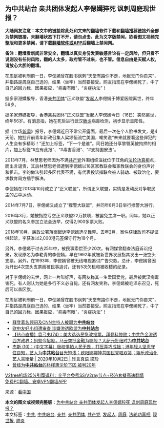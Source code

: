  <h2>为中共站台 亲共团体发起人李偲嫣猝死 讽刺周庭现世报？</h2> <p class="notice"><b>大陆网友注意：本文中的链接除此处和文末的<a href="https://github.com/bannedbook/fanqiang" >翻墙</a>软件下载和<a href="https://github.com/killgcd/justmysocks/blob/master/README.md">翻墙推荐</a>链接外全部为禁网链接，未翻墙状态下打不开，请勿点击。此为文字版禁闻，欲看图文视频完整版和更多禁闻，请下载<a href="https://github.com/bannedbook/fanqiang">翻墙软件或APP</a>后翻墙上禁闻网。</p><p>备注：翻墙看新闻非常安全，翻墙以真实身份发表敏感言论有一定风险，但只看不说则没有任何风险，翻的人太多，政府管不过来，也不管。信息自由是天赋人权，请放心大胆的翻墙。</b></p>  <div class="entry"> <p id="summary">在<a href="https://www.bannedbook.org/bnews/tag/%E5%91%A8%E5%BA%AD/" class="st_tag internal_tag" rel="tag" title="标签 周庭 下的日志">周庭</a>被判刑前一日，李偲嫣曾在脸书讽刺“天堂有路你不走，地狱无门你自来”，并指路是周庭自己选的，结果（坐牢）当然要接受。网友指现在李偲嫣死了，中了自己的回力标，因果报应，“病毒有眼”，“炎症执法”！</p> <p id="conimg">据多家港媒报导，香港<a href="https://www.bannedbook.org/bnews/tag/%E4%BA%B2%E5%85%B1%E5%9B%A2%E4%BD%93/" class="st_tag internal_tag" rel="tag" title="标签 亲共团体 下的日志">亲共团体</a>“正义联盟”<a href="https://www.bannedbook.org/bnews/tag/%E5%8F%91%E8%B5%B7%E4%BA%BA/" class="st_tag internal_tag" rel="tag" title="标签 发起人 下的日志">发起人</a>李偲嫣于博爱医院离世，终年56岁。</p> <p>据多家港媒报导，香港<a href="https://www.bannedbook.org/bnews/tag/%E4%BA%B2%E5%85%B1/" class="st_tag internal_tag" rel="tag" title="标签 亲共 下的日志">亲共</a>团体“正义联盟”发起人李偲嫣今日（16日）突然离世，终年56岁。有消息指，她在死后进行武汉<a href="https://www.bannedbook.org/bnews/tag/%e8%82%ba%e7%82%8e/" class="st_tag internal_tag" rel="tag" title="标签 肺炎 下的日志">肺炎</a>病毒检测，初步显示呈阳性。</p> <p>据《立场<span class='wp_keywordlink_affiliate'><a href="https://www.bannedbook.org/" title="新闻">新闻</a></span>》报导，李偲嫣近日不常公开露面，最后一次在个人脸书发文，是4天前，她批评前青年新政召集人梁颂恒流亡美国，嘲笑说“未来就要看这些罪犯的人生会有多精彩！”还加上标签，“下一个是谁”。同日她还分享黎智英被拘押的相片，加上标签“#应有此报”、“#毒害香港”、“#支持国安法”。</p>  <p>2013年7月，林慧思老师因为不满<a href="https://www.bannedbook.org/bnews/tag/%e5%85%b1%e4%ba%a7%e5%85%9a/" class="st_tag internal_tag" rel="tag" title="标签 共产党 下的日志">共产党</a>外围组织滋扰位于旺角的<a href="https://www.bannedbook.org/bnews/tag/%e6%b3%95%e8%bd%ae%e5%8a%9f%e7%9c%9f%e7%9b%b8/" class="st_tag internal_tag" rel="tag" title="标签 法轮功真相 下的日志">法轮功真相</a>点，而出言谴责，其后林慧思老师遭到李偲嫣以18区家教联会和家教联会的身份声讨和狙击。李的做法引起多区代表不满，有代表投诉指联会被人骑劫、被政治化，要求教育局方插手解决。</p> <p>李偲嫣在2013年10月成立了“正义联盟”，所谓正义联盟，实情是发动反对争取民主的占中运动。</p> <p>2014年7月7日，李偲嫣又成立了“撑警大联盟”，并同年8月3日举行撑警大游行。</p> <p>2016年3月，她被指控亏空正义联盟22万款项，被罢免主席一职。同年，她以正义联盟的名义参加立法会选举，仅得2,900多票大败。</p>  <p>2018年10月，廉政公署落案起诉李偲嫣选举舞弊。去年2月，案件获律政司不提证供起诉，李获准以2,000港元签保守行为18个月。</p> <p>另外，李偲嫣于过去25年中，被民事索偿至少20次。有网媒曾翻查法庭诉讼纪录，发现原名为李艳青的李偲嫣，早在1992年就被新世界发展指其发出一张空头支票。另外，在1993年，李偲嫣曾被无线电视追讨广告欠款。总计，李偲嫣曾因为开出4次空头支票而被民事追讨，还有5次欠租和被收楼的纪录。</p> <p>对于李偲嫣的去世，网上一片叫好声，有网友称其一生爱国爱党，最后被武汉病毒害死。有人则认为她是多行不义必自毙。还有网友笑称，李偲嫣被毛泽东召见，死后可以盖区旗。</p> <p>在周庭被判刑前一日，李偲嫣曾在脸书讽刺“天堂有路你不走，地狱无门你自来”，并指路是周庭自己选的，结果（坐牢）当然要接受。网友指现在李偲嫣死了，中了自己的回力标，因果报应，“病毒有眼”，“炎症执法”！</p>  <ul class='op-related-articles' title='相关阅读'> <li><a href='https://www.bannedbook.org/bnews/comments/20201204/1441746.html' target='_blank'>拜登着名顾问及CNN主持人被曝为<b>中共站台</b></a></li> <li><a href='https://www.bannedbook.org/bnews/comments/20201129/1438973.html' target='_blank'>欧中友好小组遭审查 涉嫌渗透欧盟为<b>中共站台</b></a></li> <li><a href='https://www.bannedbook.org/bnews/bannedvideo/20201027/1420917.html' target='_blank'>【热点直播】袁弓夷(74)：美大选选民急改投票，拜登料惨败；中共色金渗透西方政界；蚂蚁今招股，马云突批金融为哪般？大纪元批纽时为<b>中共站台</b></a></li> <li><a href='https://www.bannedbook.org/bnews/bannedvideo/20201002/1407083.html' target='_blank'>杰斯 (10)：(中文字幕）极权惧怕人民无畏，打压弄巧成拙；港年轻人坚忍守住良知，艺人为<b>中共站台</b>目光短浅；欧阳娜娜捧共国民党唱双簧；娱乐政治化艺人需衡量  | 2020年10月2日 | 珍言真语 梁珍</a></li> <li><a href='https://www.bannedbook.org/bnews/worldnews/20200710/1358704.html' target='_blank'>曾经为<b>中共站台</b>的朴槿惠沦阶下囚 被判20年</a></li> </ul> <p class="texttj"> <a href="https://www.bannedbook.org/forum23/topic22702.html" target="_blank">V2free机场25%引荐返利：全平台免费SS/V2ray节点+经济套餐高速翻墙</a><br/> <a href="https://github.com/bannedbook/fanqiang/wiki/%E7%A6%81%E9%97%BB%E7%BD%91%E5%AE%89%E5%8D%93%E7%BF%BB%E5%A2%99%E6%96%B0%E9%97%BBAPP" target="_blank">免费PC翻墙、安卓VPN翻墙APP</a></p><p> 来源：<span class='wp_keywordlink_affiliate'><a href="https://www.secretchina.com/" title="看中国" target="_blank">看中国</a></span> </p><a name='sharetosocial'></a>       <div><b>本文的图文或视频完整版</b>：<a href='https://www.bannedbook.org/bnews/topimagenews/20201217/1449361.html'>为中共站台 亲共团体发起人李偲嫣猝死 讽刺周庭现世报？</a></div>  </div><!--END ENTRY--> <div class="postfooter"> <div>本文标签：<a href="https://www.bannedbook.org/bnews/tag/%e4%b8%ad%e5%85%b1/" rel="tag">中共</a>, <a href="https://www.bannedbook.org/bnews/tag/%E4%B8%AD%E5%85%B1%E7%AB%99%E5%8F%B0/" rel="tag">中共站台</a>, <a href="https://www.bannedbook.org/bnews/tag/%E4%BA%B2%E5%85%B1/" rel="tag">亲共</a>, <a href="https://www.bannedbook.org/bnews/tag/%E4%BA%B2%E5%85%B1%E5%9B%A2%E4%BD%93/" rel="tag">亲共团体</a>, <a href="https://www.bannedbook.org/bnews/tag/%e5%85%b1%e4%ba%a7%e5%85%9a/" rel="tag">共产党</a>, <a href="https://www.bannedbook.org/bnews/tag/%E5%8F%91%E8%B5%B7%E4%BA%BA/" rel="tag">发起人</a>, <a href="https://www.bannedbook.org/bnews/tag/%E5%91%A8%E5%BA%AD/" rel="tag">周庭</a>, <a href="https://www.bannedbook.org/bnews/tag/%e6%b3%95%e8%bd%ae%e5%8a%9f%e7%9c%9f%e7%9b%b8/" rel="tag">法轮功真相</a>, <a href="https://www.bannedbook.org/bnews/tag/%e7%8e%b0%e4%b8%96%e6%8a%a5/" rel="tag">现世报</a>, <a href="https://www.bannedbook.org/bnews/tag/%e8%82%ba%e7%82%8e/" rel="tag">肺炎</a></div>  </div><!--END POSTFOOTER--> 